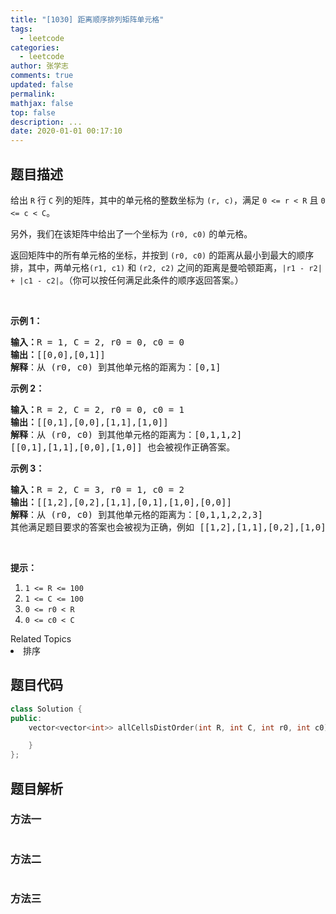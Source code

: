 ```yaml
---
title: "[1030] 距离顺序排列矩阵单元格"
tags:
  - leetcode
categories:
  - leetcode
author: 张学志
comments: true
updated: false
permalink:
mathjax: false
top: false
description: ...
date: 2020-01-01 00:17:10
---
```


## 题目描述

<p>给出 <code>R</code> 行 <code>C</code> 列的矩阵，其中的单元格的整数坐标为 <code>(r, c)</code>，满足 <code>0 &lt;= r &lt; R</code> 且 <code>0 &lt;= c &lt; C</code>。</p>

<p>另外，我们在该矩阵中给出了一个坐标为&nbsp;<code>(r0, c0)</code> 的单元格。</p>

<p>返回矩阵中的所有单元格的坐标，并按到 <code>(r0, c0)</code> 的距离从最小到最大的顺序排，其中，两单元格<code>(r1, c1)</code> 和 <code>(r2, c2)</code> 之间的距离是曼哈顿距离，<code>|r1 - r2| + |c1 - c2|</code>。（你可以按任何满足此条件的顺序返回答案。）</p>

<p>&nbsp;</p>

<p><strong>示例 1：</strong></p>

<pre><strong>输入：</strong>R = 1, C = 2, r0 = 0, c0 = 0
<strong>输出：</strong>[[0,0],[0,1]]
<strong>解释</strong>：从 (r0, c0) 到其他单元格的距离为：[0,1]
</pre>

<p><strong>示例 2：</strong></p>

<pre><strong>输入：</strong>R = 2, C = 2, r0 = 0, c0 = 1
<strong>输出：</strong>[[0,1],[0,0],[1,1],[1,0]]
<strong>解释</strong>：从 (r0, c0) 到其他单元格的距离为：[0,1,1,2]
[[0,1],[1,1],[0,0],[1,0]] 也会被视作正确答案。
</pre>

<p><strong>示例 3：</strong></p>

<pre><strong>输入：</strong>R = 2, C = 3, r0 = 1, c0 = 2
<strong>输出：</strong>[[1,2],[0,2],[1,1],[0,1],[1,0],[0,0]]
<strong>解释</strong>：从 (r0, c0) 到其他单元格的距离为：[0,1,1,2,2,3]
其他满足题目要求的答案也会被视为正确，例如 [[1,2],[1,1],[0,2],[1,0],[0,1],[0,0]]。
</pre>

<p>&nbsp;</p>

<p><strong>提示：</strong></p>

<ol>
	<li><code>1 &lt;= R &lt;= 100</code></li>
	<li><code>1 &lt;= C &lt;= 100</code></li>
	<li><code>0 &lt;= r0 &lt; R</code></li>
	<li><code>0 &lt;= c0 &lt; C</code></li>
</ol>
<div><div>Related Topics</div><div><li>排序</li></div></div>

## 题目代码

```cpp
class Solution {
public:
    vector<vector<int>> allCellsDistOrder(int R, int C, int r0, int c0) {

    }
};
```

## 题目解析

### 方法一

```cpp

```

### 方法二

```cpp

```

### 方法三

```cpp

```

